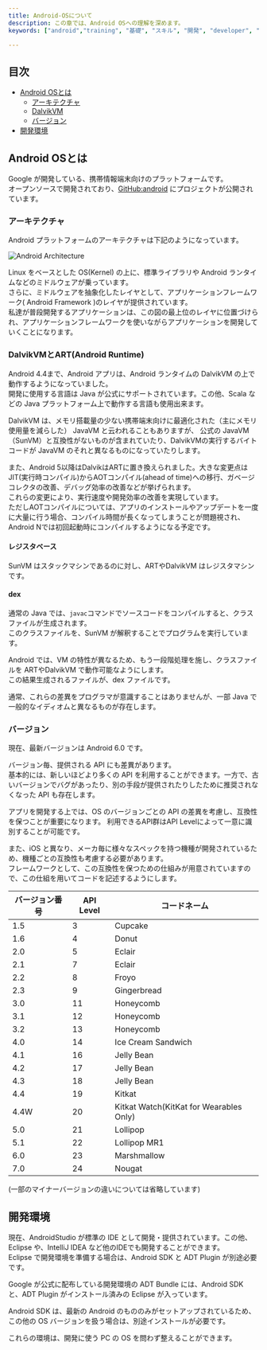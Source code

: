 ```yaml
---
title: Android-OSについて
description: この章では、Android OSへの理解を深めます。
keywords: ["android","training", "基礎", "スキル", "開発", "developer", "プログラミング", "OS", "プラットフォーム"]

---
```


## 目次

- [Android OSとは](#android-osとは)
	- [アーキテクチャ](#アーキテクチャ)
	- [DalvikVM](#dalvikvm)
	- [バージョン](#バージョン)
- [開発環境](#開発環境)

## Android OSとは

Google が開発している、携帯情報端末向けのプラットフォームです。  
オープンソースで開発されており、[GitHub:android](https://github.com/android?tab=repositories) にプロジェクトが公開されています。

### アーキテクチャ

Android プラットフォームのアーキテクチャは下記のようになっています。

![Android Architecture]({{site.baseurl}}/assets/01-01/system-architecture.png "Architecture")

Linux をベースとした OS(Kernel) の上に、標準ライブラリや Android ランタイムなどのミドルウェアが乗っています。  
さらに、ミドルウェアを抽象化したレイヤとして、アプリケーションフレームワーク( Android Framework )のレイヤが提供されています。  
私達が普段開発するアプリケーションは、この図の最上位のレイヤに位置づけられ、アプリケーションフレームワークを使いながらアプリケーションを開発していくことになります。

### DalvikVMとART(Android Runtime)

Android 4.4まで、Android アプリは、Android ランタイムの DalvikVM の上で動作するようになっていました。  
開発に使用する言語は Java が公式にサポートされています。この他、Scala などの Java プラットフォーム上で動作する言語も使用出来ます。

DalvikVM は、メモリ搭載量の少ない携帯端末向けに最適化された（主にメモリ使用量を減らした） JavaVM と云われることもありますが、
公式の JavaVM（SunVM）と互換性がないものが含まれていたり、DalvikVMの実行するバイトコードが JavaVM のそれと異なるものになっていたりします。

また、Android 5以降はDalvikはARTに置き換えられました。大きな変更点はJIT(実行時コンパイル)からAOTコンパイル(ahead of time)への移行、ガベージコレクタの改善、デバッグ効率の改善などが挙げられます。  
これらの変更により、実行速度や開発効率の改善を実現しています。  
ただしAOTコンパイルについては、アプリのインストールやアップデートを一度に大量に行う場合、コンパイル時間が長くなってしまうことが問題視され、Android Nでは初回起動時にコンパイルするようになる予定です。

#### レジスタベース

SunVM はスタックマシンであるのに対し、ARTやDalvikVM はレジスタマシンです。  

#### dex

通常の Java では、`javac`コマンドでソースコードをコンパイルすると、クラスファイルが生成されます。  
このクラスファイルを、SunVM が解釈することでプログラムを実行しています。  

Android では、VM の特性が異なるため、もう一段階処理を施し、クラスファイルを ARTやDalvikVM で動作可能なようにします。  
この結果生成されるファイルが、dex ファイルです。

通常、これらの差異をプログラマが意識することはありませんが、一部 Java で一般的なイディオムと異なるものが存在します。

### バージョン

現在、最新バージョンは Android 6.0 です。

バージョン毎、提供される API にも差異があります。  
基本的には、新しいほどより多くの API を利用することができます。一方で、古いバージョンでバグがあったり、別の手段が提供されたりしたために推奨されなくなった API も存在します。

アプリを開発する上では、OS のバージョンごとの API の差異を考慮し、互換性を保つことが重要になります。
利用できるAPI群はAPI Levelによって一意に識別することが可能です。

また、iOS と異なり、メーカ毎に様々なスペックを持つ機種が開発されているため、機種ごとの互換性も考慮する必要があります。  
フレームワークとして、この互換性を保つための仕組みが用意されていますので、この仕組を用いてコードを記述するようにします。

バージョン番号 | API Level | コードネーム
--- | --- | ---
1.5 | 3 | Cupcake |
1.6 | 4 | Donut
2.0 | 5 | Eclair
2.1 | 7 | Eclair
2.2 | 8 | Froyo
2.3 | 9 | Gingerbread
3.0 | 11 | Honeycomb
3.1 | 12 | Honeycomb
3.2 | 13 | Honeycomb
4.0 | 14 | Ice Cream Sandwich
4.1 | 16 | Jelly Bean
4.2 | 17 | Jelly Bean
4.3 | 18 | Jelly Bean
4.4 | 19 | Kitkat
4.4W | 20 | Kitkat Watch(KitKat for Wearables Only)
5.0 | 21 | Lollipop
5.1 | 22 | Lollipop MR1
6.0 | 23 | Marshmallow
7.0 | 24 | Nougat

(一部のマイナーバージョンの違いについては省略しています)

## 開発環境

現在、AndroidStudio が標準の IDE として開発・提供されています。この他、Eclipse や、IntelliJ IDEA など他のIDEでも開発することができます。<br />
Eclipse で開発環境を準備する場合は、Android SDK と ADT Plugin が別途必要です。

Google が公式に配布している開発環境の ADT Bundle には、Android SDK と、ADT Plugin がインストール済みの Eclipse が入っています。<br />

Android SDK は、最新の Android のもののみがセットアップされているため、この他の OS バージョンを扱う場合は、別途インストールが必要です。

これらの環境は、開発に使う PC の OS を問わず整えることができます。
